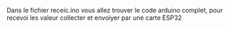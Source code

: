 Dans le fichier receic.ino vous allez trouver le code arduino complet, pour recevoi 
les valeur collecter et envoiyer par une carte ESP32
